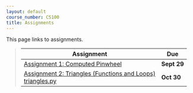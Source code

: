 ```yaml
---
layout: default
course_number: CS100
title: Assignments
---
```


This page links to assignments.


> Assignment                                                                             |     Due     |
> -------------------------------------------------------------------------------------- | ----------- |
> [Assignment 1: Computed Pinwheel](CPADS_Assign1.pdf)                                   | **Sept 29** |
> [Assignment 2: Triangles (Functions and Loops)](CPADS_Assign2.pdf) <br /> [triangles.py](src/triangles.py)                    | **Oct 30**  |

<!--
> [Assignment 2: Pyramid](CPADS_Assign2.pdf)  <br> [drawPyramidWithSquares Solution](cs100_assign02_drawPyramidWithSquares_solution.py) <br> [drawPyramidWithEquiTriangles Solution](cs100_assign02_drawPyramidWithEquiTriangles_solution.py)   | **Oct 12** |
> [Assignment 3: A Bit of Logic](CPADS_Assign3.pdf)  <br>  [Monty Python's Witch Scene in Python](MontyPythonWitchScene.py) <br> [Witch Scene Test Cases](CPADS_Assign3_TestCases.pdf) <br> [Witch Scene solution](MontyPythonWitchScene_solution.py) <br> [Witch Scene Solution with Test Cases](MontyPythonWitchScene_testing.py)| **Nov 11** |
> [Assignment 4: Exam 02 Programming Redo](CPADS_Exam2_programming_redo.pdf)  <br>  [Python source code for Exam 02 redo](CPADS_exam2_redo.py) | **Nov 27** |
> [Final Project Proposal](CPADS_FinalProject.pdf) | **Nov 28** |
> [Bridge of Death Final Project Description](CPADS_BoDProject.pdf) | **Nov 28** |
-->
